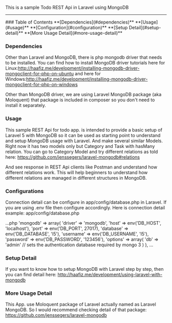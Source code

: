 This is a sample Todo REST Api in Laravel using MongoDB
<hr>
### Table of Contents
**[Dependencies](#dependencies)**  
**[Usage](#usage)**
**[Configuration](#configuration)**
**[Setup Detail](#setup-detail)**  
**[More Usage Detail](#more-usage-detail)**

### Dependencies
Other than Laravel and MongoDB, there is php mongodb driver that needs to be installed. You can find how to install MongoDB driver tutorials here for Linux:http://haafiz.me/development/installing-mongodb-driver-mongoclient-for-php-on-ubuntu
and here for Windows:http://haafiz.me/development/installing-mongodb-driver-mongoclient-for-php-on-windows

Other than MongoDB driver, we are using Laravel MongoDB package (aka Moloquent) that package is included in composer so you don't need to install it separately.

### Usage
This sample REST Api for todo app. is intended to provide a basic setup of Laravel 5 with MongoDB so it can be used as starting point to understand and setup MongoDB usage with Laravel.
And make several similar Models. Right now it has two models only but Category and Task with hasMany relation. You can go to Category Model and try different relations as told here:
https://github.com/jenssegers/laravel-mongodb#relations

And see response in REST Api clients like Postman and understand how different relations work. This will help beginners to understand how different relations are managed in different structures in MongoDB.

### Configurations
Connection detail can be configure in app/config/database.php in Laravel. If you are using .env file then configure accordingly. Here is connection detail example:
app/config/database.php

...php
'mongodb' => array(
            'driver' => 'mongodb',
            'host' => env('DB_HOST', 'localhost'),
            'port' => env('DB_PORT', 27017),
            'database' => env('DB_DATABASE', 'l5'),
            'username' => env('DB_USERNAME', 'l5'),
            'password' => env('DB_PASSWORD', '123456'),
            'options' => array(
                'db' => 'admin' // sets the authentication database required by mongo 3
            )
        ),
...

### Setup Detail
If you want to know how to setup MongoDB with Laravel step by step, then you can find detail here: http://haafiz.me/development/using-laravel-with-mongodb

### More Usage Detail
This App. use Moloquent package of Laravel actually named as Laravel MongoDB. So I would recommend checking detail of that package: https://github.com/jenssegers/laravel-mongodb
